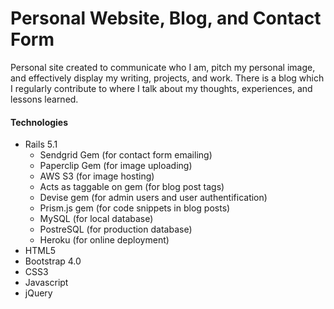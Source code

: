 # Personal Website, Blog, and Contact Form

Personal site created to communicate who I am, pitch my personal image, and effectively display my writing, projects, and work. There is a blog which I regularly contribute to where I talk about my thoughts, experiences, and lessons learned.

#### Technologies
* Rails 5.1
  * Sendgrid Gem (for contact form emailing)
  * Paperclip Gem (for image uploading)
  * AWS S3 (for image hosting)
  * Acts as taggable on gem (for blog post tags)
  * Devise gem (for admin users and user authentification)
  * Prism.js gem (for code snippets in blog posts)
  * MySQL (for local database)
  * PostreSQL (for production database)
  * Heroku (for online deployment)
* HTML5
* Bootstrap 4.0
* CSS3
* Javascript
* jQuery
